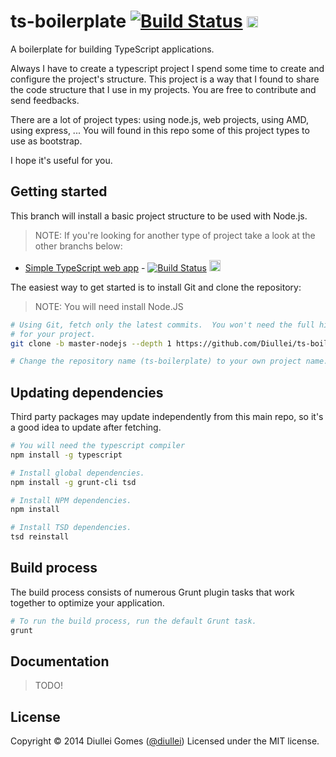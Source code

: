 # ts-boilerplate [![Build Status](https://travis-ci.org/Diullei/ts-boilerplate.svg?branch=master-nodejs)](https://travis-ci.org/Diullei/ts-boilerplate) <a href="https://ci.appveyor.com/project/Diullei/ts-boilerplate"><img src="https://ci.appveyor.com/api/projects/status/6kl6wffsbu6ivfpu/branch/master-nodejs" alt="Build Status: Windows" height="18" /></a>

A boilerplate for building TypeScript applications.

Always I have to create a typescript project I spend some time to create and configure the project's structure. This project is a way that I found to share the code structure that I use in my projects. You are free to contribute and send feedbacks.

There are a lot of project types: using node.js, web projects, using AMD, using express, ... You will found in this repo some of this project types to use as bootstrap.

I hope it's useful for you.

## Getting started

This branch will install a basic project structure to be used with Node.js.

> NOTE: If you're looking for another type of project take a look at the other branchs below:
* [Simple TypeScript web app](https://github.com/Diullei/ts-boilerplate/tree/master-browser) - [![Build Status](https://travis-ci.org/Diullei/ts-boilerplate.svg?branch=master-browser)](https://travis-ci.org/Diullei/ts-boilerplate) <a href="https://ci.appveyor.com/project/Diullei/ts-boilerplate"><img src="https://ci.appveyor.com/api/projects/status/6kl6wffsbu6ivfpu/branch/master-browser" alt="Build Status: Windows" height="18" /></a>

The easiest way to get started is to install Git and clone the repository:

> NOTE: You will need install Node.JS

```bash
# Using Git, fetch only the latest commits.  You won't need the full history
# for your project.
git clone -b master-nodejs --depth 1 https://github.com/Diullei/ts-boilerplate

# Change the repository name (ts-boilerplate) to your own project name.
```

## Updating dependencies

Third party packages may update independently from this main repo, so it's a good idea to update after fetching.

```bash
# You will need the typescript compiler
npm install -g typescript

# Install global dependencies.
npm install -g grunt-cli tsd

# Install NPM dependencies.
npm install

# Install TSD dependencies.
tsd reinstall
```

## Build process

The build process consists of numerous Grunt plugin tasks that work together to optimize your application.

```bash
# To run the build process, run the default Grunt task.
grunt
```

## Documentation

> TODO!

## License

Copyright &copy; 2014 Diullei Gomes ([@diullei](https://github.com/Diullei))
Licensed under the MIT license.
